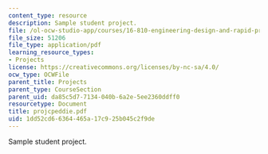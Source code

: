 ```yaml
---
content_type: resource
description: Sample student project.
file: /ol-ocw-studio-app/courses/16-810-engineering-design-and-rapid-prototyping-january-iap-2007/1dd52cd66364465a17c925b045c2f9de_projcpeddie.pdf
file_size: 51206
file_type: application/pdf
learning_resource_types:
- Projects
license: https://creativecommons.org/licenses/by-nc-sa/4.0/
ocw_type: OCWFile
parent_title: Projects
parent_type: CourseSection
parent_uid: da85c5d7-7134-040b-6a2e-5ee2360ddff0
resourcetype: Document
title: projcpeddie.pdf
uid: 1dd52cd6-6364-465a-17c9-25b045c2f9de
---
```

Sample student project.